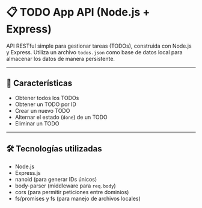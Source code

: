 # 📋 TODO App API (Node.js + Express)

API RESTful simple para gestionar tareas (TODOs),
construida con Node.js y Express.
Utiliza un archivo `todos.json` como base de datos local para almacenar los datos de manera persistente.

---

## 🚀 Características

- Obtener todos los TODOs
- Obtener un TODO por ID
- Crear un nuevo TODO
- Alternar el estado (`done`) de un TODO
- Eliminar un TODO

---

## 🛠 Tecnologías utilizadas

- Node.js
- Express.js
- nanoid (para generar IDs únicos)
- body-parser (middleware para `req.body`)
- cors (para permitir peticiones entre dominios)
- fs/promises y fs (para manejo de archivos locales)

